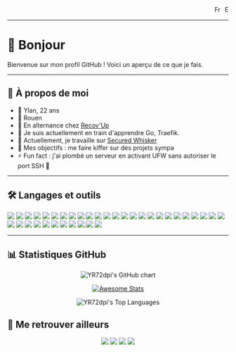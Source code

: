 <div align="right">
  <a href="README.md"><img src="https://flagcdn.com/fr.svg" height="15" alt="Français"></a>
  <a href="README_en.md"><img src="https://flagcdn.com/gb.svg" height="15" alt="English"></a>
</div>

---

# 👋 Bonjour

Bienvenue sur mon profil GitHub ! Voici un aperçu de ce que je fais.

---

## 🌟 À propos de moi

- 🧔 Ylan, 22 ans  
- 🏡 Rouen  
- 🏢 En alternance chez [Recov'Up](https://recovup.fr/)  
- 🌱 Je suis actuellement en train d'apprendre Go, Traefik.  
- 💼 Actuellement, je travaille sur [Secured Whisker](https://github.com/YR72dpi/SecuredWhisker)  
- 🎯 Mes objectifs : me faire kiffer sur des projets sympa  
- ⚡ Fun fact : j'ai plombé un serveur en activant UFW sans autoriser le port SSH 🤡  

---

## 🛠️ Langages et outils

<p align="left">
  <img src="https://img.shields.io/badge/-HTML5-E34F26?logo=html5&logoColor=white&style=flat-square">
  <img src="https://img.shields.io/badge/-CSS3-1572B6?logo=css3&logoColor=white&style=flat-square">
  <img src="https://img.shields.io/badge/-SCSS-CC6699?logo=sass&logoColor=white&style=flat-square">
  <img src="https://img.shields.io/badge/-JavaScript-F7DF1E?logo=javascript&logoColor=black&style=flat-square">
  <img src="https://img.shields.io/badge/-TypeScript-3178C6?logo=typescript&logoColor=white&style=flat-square">
  <img src="https://img.shields.io/badge/-PHP-777BB4?logo=php&logoColor=white&style=flat-square">
  <img src="https://img.shields.io/badge/-SQL-003B57?logo=databricks&logoColor=white&style=flat-square">
  <img src="https://img.shields.io/badge/-Go-00ADD8?logo=go&logoColor=white&style=flat-square">
  <img src="https://img.shields.io/badge/-Bash-4EAA25?logo=gnu-bash&logoColor=white&style=flat-square">
  <img src="https://img.shields.io/badge/-Next.js-000000?logo=next.js&logoColor=white&style=flat-square">
  <img src="https://img.shields.io/badge/-Symfony-000000?logo=symfony&logoColor=white&style=flat-square">
  <img src="https://img.shields.io/badge/Express.js-%23404d59.svg?logo=express&logoColor=%2361DAFB">
  <img src="https://img.shields.io/badge/shadcn%2Fui-000?logo=shadcnui&logoColor=fff">
  <img src="https://img.shields.io/badge/Tailwind%20CSS-%2338B2AC.svg?logo=tailwind-css&logoColor=white">
  <img src="https://img.shields.io/badge/-Docker-2496ED?logo=docker&logoColor=white&style=flat-square">
  <img src="https://img.shields.io/badge/-PM2-2B2B2B?logo=pm2&logoColor=white&style=flat-square">
  <img src="https://img.shields.io/badge/Prisma-2D3748?logo=prisma&logoColor=white">
  <img src="https://img.shields.io/badge/MariaDB-003545?logo=mariadb&logoColor=white">
  <img src="https://img.shields.io/badge/Postgres-%23316192.svg?logo=postgresql&logoColor=white">
  <img src="https://img.shields.io/badge/Strapi-%232E7EEA.svg?logo=strapi&logoColor=white">
  <img src="https://img.shields.io/badge/-Git-F05032?logo=git&logoColor=white&style=flat-square">
  <img src="https://img.shields.io/badge/-Debian-A81D33?logo=debian&logoColor=white&style=flat-square">
  <img src="https://img.shields.io/badge/Kali%20Linux-557C94?logo=kalilinux&logoColor=fff">
  <img src="https://img.shields.io/badge/-Raspberry%20Pi-A22846?logo=raspberrypi&logoColor=white&style=flat-square">
  <img src="https://img.shields.io/badge/-UFW-0078D7?logo=linux&logoColor=white&style=flat-square">
  <img src="https://img.shields.io/badge/-Traefik-24A1C1?logo=traefik&logoColor=white&style=flat-square">
  <img src="https://img.shields.io/badge/-NGINX-009639?logo=nginx&logoColor=white&style=flat-square">
  <img src="https://img.shields.io/badge/-DBeaver-3776AB?logo=dbeaver&logoColor=white&style=flat-square">
  <img src="https://custom-icon-badges.demolab.com/badge/Visual%20Studio%20Code-0078d7.svg?logo=vsc&logoColor=whitee">
  <img src="https://img.shields.io/badge/-PHPStorm-000000?logo=phpstorm&logoColor=white&style=flat-square">
  <img src="https://img.shields.io/badge/Composer-885630?logo=composer&logoColor=fff">
  <img src="https://img.shields.io/badge/npm-CB3837?logo=npm&logoColor=fff">
  <img src="https://img.shields.io/badge/-SSH-4A4A4A?logo=ssh&logoColor=white&style=flat-square">
  <img src="https://img.shields.io/badge/-FileZilla-FF0000?logo=filezilla&logoColor=white&style=flat-square">
  <img src="https://img.shields.io/badge/GitHub_Actions-2088FF?logo=github-actions&logoColor=white">
  <img src="https://img.shields.io/badge/chatGPT-74aa9c?logo=openai&logoColor=white">
</p>

---

## 📊 Statistiques GitHub

<p align="center">
  <img src="https://ghchart.rshah.org/YR72dpi" alt="YR72dpi's GitHub chart">
</p>

<p align="center">
  <a href="https://git.io/awesome-stats-card">
    <img src="https://awesome-github-stats.azurewebsites.net/user-stats/YR72dpi?cardType=level&theme=default&preferLogin=false&border=false" alt="Awesome Stats">
  </a>
</p>

<p align="center">
  <img src="https://github-readme-stats.vercel.app/api/top-langs/?username=YR72dpi&theme=default&show_icons=true&hide_border=true&layout=compact" alt="YR72dpi's Top Languages">
</p>

## 🙌 Me retrouver ailleurs

<p align="center">
  <a href="https://twitter.com/YR72dpi"><img src="https://img.shields.io/badge/-Twitter-1DA1F2?logo=twitter&logoColor=white&style=flat-square"></a>
  <a href="https://www.instagram.com/ylanrousselle/"><img src="https://img.shields.io/badge/-Instagram-E4405F?logo=instagram&logoColor=white&style=flat-square"></a>
  <a href="https://www.threads.net/@ylanrousselle"><img src="https://img.shields.io/badge/-Threads-000000?logo=threads&logoColor=white&style=flat-square"></a>
  <a href="https://www.buymeacoffee.com/yr72dpi"><img src="https://img.shields.io/badge/Buy%20Me%20a%20Coffee-ffdd00?&logo=buy-me-a-coffee&logoColor=black"></a>
</p>
